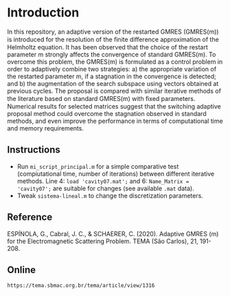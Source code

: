 # Introduction

In this repository, an adaptive version of the restarted GMRES (GMRES(m)) is introduced for the resolution of the ﬁnite difference approximation of the Helmholtz equation. It has been observed that the choice of the restart parameter m strongly affects the convergence of standard GMRES(m). To overcome this problem, the GMRES(m) is formulated as a control problem in order to adaptively combine two strategies: a) the appropriate variation of the restarted parameter m, if a stagnation in the convergence is detected; and b) the augmentation of the search subspace using vectors obtained at previous cycles. The proposal is compared with similar iterative methods of the literature based on standard GMRES(m) with ﬁxed parameters. Numerical results for selected matrices suggest that the switching adaptive proposal method could overcome the stagnation observed in standard methods, and even improve the performance in terms of computational time and memory requirements.

## Instructions

- Run `mi_script_principal.m` for a simple comparative test (compiutational time, number of iterations) between different iterative methods. Line 4: `load 'cavity07.mat';` and 6: `Name_Matrix = 'cavity07';` are suitable for changes (see available `.mat` data).
- Tweak `sistema-lineal.m` to change the discretization parameters.

## Reference

ESPÍNOLA, G., Cabral, J. C., & SCHAERER, C. (2020). Adaptive GMRES (m) for the Electromagnetic Scattering Problem. TEMA (São Carlos), 21, 191-208.

## Online

    https://tema.sbmac.org.br/tema/article/view/1316
